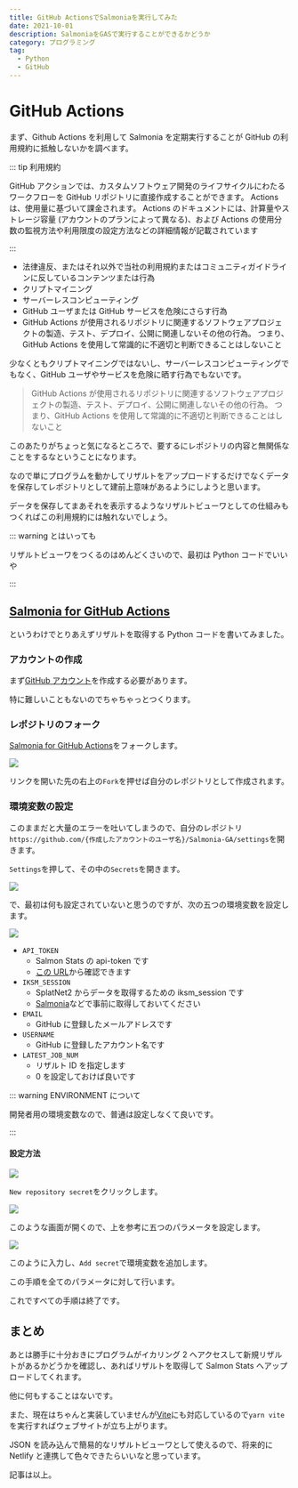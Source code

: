 ```yaml
---
title: GitHub ActionsでSalmoniaを実行してみた
date: 2021-10-01
description: SalmoniaをGASで実行することができるかどうか
category: プログラミング
tag:
  - Python
  - GitHub
---
```


# GitHub Actions

まず、Github Actions を利用して Salmonia を定期実行することが GitHub の利用規約に抵触しないかを調べます。

::: tip 利用規約

GitHub アクションでは、カスタムソフトウェア開発のライフサイクルにわたるワークフローを GitHub リポジトリに直接作成することができます。 Actions は、使用量に基づいて課金されます。 Actions のドキュメントには、計算量やストレージ容量 (アカウントのプランによって異なる)、および Actions の使用分数の監視方法や利用限度の設定方法などの詳細情報が記載されています

:::

- 法律違反、またはそれ以外で当社の利用規約またはコミュニティガイドラインに反しているコンテンツまたは行為
- クリプトマイニング
- サーバーレスコンピューティング
- GitHub ユーザまたは GitHub サービスを危険にさらす行為
- GitHub Actions が使用されるリポジトリに関連するソフトウェアプロジェクトの製造、テスト、デプロイ、公開に関連しないその他の行為。 つまり、GitHub Actions を使用して常識的に不適切と判断できることはしないこと

少なくともクリプトマイニングではないし、サーバーレスコンピューティングでもなく、GitHub ユーザやサービスを危険に晒す行為でもないです。

> GitHub Actions が使用されるリポジトリに関連するソフトウェアプロジェクトの製造、テスト、デプロイ、公開に関連しないその他の行為。 つまり、GitHub Actions を使用して常識的に不適切と判断できることはしないこと

このあたりがちょっと気になるところで、要するにレポジトリの内容と無関係なことをするなということになります。

なので単にプログラムを動かしてリザルトをアップロードするだけでなくデータを保存してレポジトリとして建前上意味があるようにしようと思います。

データを保存してまあそれを表示するようなリザルトビューワとしての仕組みもつくればこの利用規約には触れないでしょう。

::: warning とはいっても

リザルトビューワをつくるのはめんどくさいので、最初は Python コードでいいや

:::

<Amazon />

## [Salmonia for GitHub Actions](https://github.com/tkgstrator/Salmonia-GA)

というわけでとりあえずリザルトを取得する Python コードを書いてみました。

### アカウントの作成

まず[GitHub アカウント](https://github.com/join)を作成する必要があります。

特に難しいこともないのでちゃちゃっとつくります。

### レポジトリのフォーク

[Salmonia for GitHub Actions](https://github.com/tkgstrator/Salmonia-GA)をフォークします。

![](https://pbs.twimg.com/media/FAi-4fyUUAU7Bfn?format=jpg&name=4096x4096)

リンクを開いた先の右上の`Fork`を押せば自分のレポジトリとして作成されます。

### 環境変数の設定

このままだと大量のエラーを吐いてしまうので、自分のレポジトリ`https://github.com/{作成したアカウントのユーザ名}/Salmonia-GA/settings`を開きます。

`Settings`を押して、その中の`Secrets`を開きます。

![](https://pbs.twimg.com/media/FAi_B1-VEAATBpL?format=jpg&name=large)

で、最初は何も設定されていないと思うのですが、次の五つの環境変数を設定します。

![](https://pbs.twimg.com/media/FAi_HhcVIA8yMvK?format=jpg&name=4096x4096)

- `API_TOKEN`
  - Salmon Stats の api-token です
  - [この URL](https://salmon-stats.yuki.games/settings)から確認できます
- `IKSM_SESSION`
  - SplatNet2 からデータを取得するための iksm_session です
  - [Salmonia](https://github.com/tkgstrator/Salmonia)などで事前に取得しておいてください
- `EMAIL`
  - GitHub に登録したメールアドレスです
- `USERNAME`
  - GitHub に登録したアカウント名です
- `LATEST_JOB_NUM`
  - リザルト ID を指定します
  - 0 を設定しておけば良いです

::: warning ENVIRONMENT について

開発者用の環境変数なので、普通は設定しなくて良いです。

:::

#### 設定方法

![](https://pbs.twimg.com/media/FAjA7uOUUAE4uwb?format=jpg&name=large)

`New repository secret`をクリックします。

![](https://pbs.twimg.com/media/FAjA-7tVUAYX7X6?format=jpg&name=large)

このような画面が開くので、上を参考に五つのパラメータを設定します。

![](https://pbs.twimg.com/media/FAjBYkhVcAI2FqC?format=jpg&name=large)

このように入力し、`Add secret`で環境変数を追加します。

この手順を全てのパラメータに対して行います。

これですべての手順は終了です。

## まとめ

あとは勝手に十分おきにプログラムがイカリング 2 へアクセスして新規リザルトがあるかどうかを確認し、あればリザルトを取得して Salmon Stats へアップロードしてくれます。

他に何もすることはないです。

また、現在はちゃんと実装していませんが[Vite](https://vitejs.dev/)にも対応しているので`yarn vite`を実行すればウェブサイトが立ち上がります。

JSON を読み込んで簡易的なリザルトビューワとして使えるので、将来的に Netlify と連携して色々できたらいいなと思っています。

記事は以上。

<Amazon />
